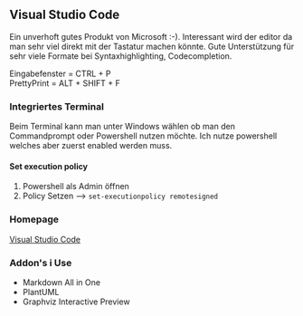 ## Visual Studio Code

Ein unverhoft gutes Produkt von Microsoft :-).
Interessant wird der editor da man sehr viel direkt mit der Tastatur machen könnte. Gute Unterstützung für sehr viele Formate bei Syntaxhighlighting, Codecompletion.

Eingabefenster = CTRL + P  
PrettyPrint = ALT + SHIFT + F

### Integriertes Terminal

Beim Terminal kann man unter Windows wählen ob man den Commandprompt oder Powershell nutzen möchte. Ich nutze powershell welches aber zuerst enabled werden muss.

#### Set execution policy
1. Powershell als Admin öffnen
2. Policy Setzen --> ``` set-executionpolicy remotesigned ```

### Homepage

[Visual Studio Code](https://code.visualstudio.com)

### Addon's i Use

- Markdown All in One
- PlantUML
- Graphviz Interactive Preview




